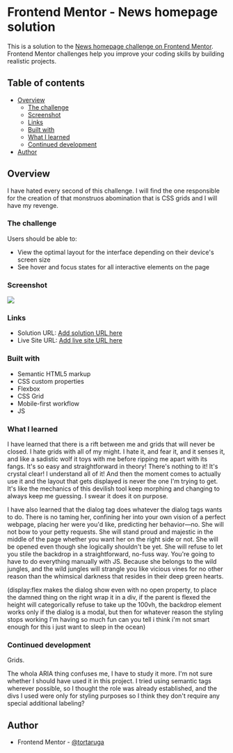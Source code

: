 # Frontend Mentor - News homepage solution

This is a solution to the [News homepage challenge on Frontend Mentor](https://www.frontendmentor.io/challenges/news-homepage-H6SWTa1MFl). Frontend Mentor challenges help you improve your coding skills by building realistic projects. 

## Table of contents

- [Overview](#overview)
  - [The challenge](#the-challenge)
  - [Screenshot](#screenshot)
  - [Links](#links)
  - [Built with](#built-with)
  - [What I learned](#what-i-learned)
  - [Continued development](#continued-development)
- [Author](#author)

## Overview

I have hated every second of this challenge. I will find the one responsible for the creation of that monstruos abomination that is CSS grids and I will have my revenge. 

### The challenge

Users should be able to:

- View the optimal layout for the interface depending on their device's screen size
- See hover and focus states for all interactive elements on the page

### Screenshot

![](./screenshot.jpg)

### Links

- Solution URL: [Add solution URL here](https://your-solution-url.com)
- Live Site URL: [Add live site URL here](https://your-live-site-url.com)

### Built with

- Semantic HTML5 markup
- CSS custom properties
- Flexbox
- CSS Grid
- Mobile-first workflow
- JS

### What I learned

I have learned that there is a rift between me and grids that will never be closed. I hate grids with all of my might. I hate it, and fear it, and it senses it, and like a sadistic wolf it toys with me before ripping me apart with its fangs. 
It's so easy and straightforward in theory! There's nothing to it! It's crystal clear! I understand all of it!
And then the moment comes to actually use it and the layout that gets displayed is never the one I'm trying to get. It's like the mechanics of this devilish tool keep morphing and changing to always keep me guessing. I swear it does it on purpose.

I have also learned that the dialog tag does whatever the dialog tags wants to do. There is no taming her, confining her into your own vision of a perfect webpage, placing her were you'd like, predicting her behavior—no. She will not bow to your petty requests. She will stand proud and majestic in the middle of the page whether you want her on the right side or not. She will be opened even though she logically shouldn't be yet. She will refuse to let you stile the backdrop in a straightforward, no-fuss way. You're going to have to do everything manually with JS. 
Because she belongs to the wild jungles, and the wild jungles will strangle you like vicious vines for no other reason than the whimsical darkness that resides in their deep green hearts.

(display:flex makes the dialog show even with no open property, to place the damned thing on the right wrap it in a div, if the parent is flexed the height will categorically refuse to take up the 100vh, the backdrop element works only if the dialog is a modal, but then for whatever reason the styling stops working I'm having so much fun can you tell i think i'm not smart enough for this i just want to sleep in the ocean)


### Continued development

Grids.

The whola ARIA thing confuses me, I have to study it more. I'm not sure whether I should have used it in this project. I tried using semantic tags wherever possible, so I thought the role was already established, and the divs I used were only for styling purposes so I think they don't require any special additional labeling? 

## Author

- Frontend Mentor - [@tortaruga](https://www.frontendmentor.io/profile/tortaruga)
